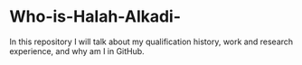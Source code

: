 # Who-is-Halah-Alkadi-
In this repository I will talk about my qualification history, work and research experience, and why am I in GitHub. 
